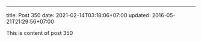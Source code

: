 ---
title: Post 350
date: 2021-02-14T03:18:06+07:00
updated: 2016-05-21T21:29:56+07:00

This is content of post 350